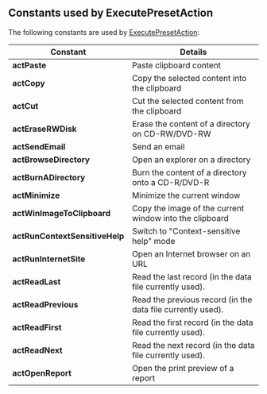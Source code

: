 
## Constants used by ExecutePresetAction
			



<a name="NOTE1"></a>
<a name="NOTE1_1"></a>
The following constants are used by [ExecutePresetAction](../WDLang1/3014028.md):

| Constant | Details |
| --- | --- |
| **actPaste** | Paste clipboard content |
| **actCopy** | Copy the selected content into the clipboard |
| **actCut** | Cut the selected content from the clipboard |
| **actEraseRWDisk** | Erase the content of a directory on CD-RW/DVD-RW |
| **actSendEmail** | Send an email |
| **actBrowseDirectory** | Open an explorer on a directory |
| **actBurnADirectory** | Burn the content of a directory onto a CD-R/DVD-R |
| **actMinimize** | Minimize the current window |
| **actWinImageToClipboard** | Copy the image of the current window into the clipboard |
| **actRunContextSensitiveHelp** | Switch to "Context-sensitive help" mode |
| **actRunInternetSite** | Open an Internet browser on an URL |
| **actReadLast** | Read the last record (in the data file currently used). |
| **actReadPrevious** | Read the previous record (in the data file currently used). |
| **actReadFirst** | Read the first record (in the data file currently used). |
| **actReadNext** | Read the next record (in the data file currently used). |
| **actOpenReport** | Open the print preview of a report |




